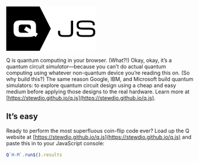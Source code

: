 

![Q.js](./Assets/q-mark.svg)  

Q is quantum computing in your browser.
(What?!)
Okay, okay, it’s a quantum circuit <em>simulator</em>—because you can’t do actual quantum computing using whatever non-quantum device you’re reading this on.
(So why build this?)
The same reason Google, IBM, and Microsoft build quantum simulators:
to explore quantum circuit design using a cheap and easy medium before applying those designs to the real hardware.
Learn more at [https://stewdio.github.io/q.js](https://stewdio.github.io/q.js).


It’s easy
------------------------------------------------------------------------------
Ready to perform the most superfluous coin-flip code ever? Load up the Q 
website at
[https://stewdio.github.io/q.js](https://stewdio.github.io/q.js)
and paste this in to your JavaScript console:
```javascript
Q`H-M`.run$().results
```  

